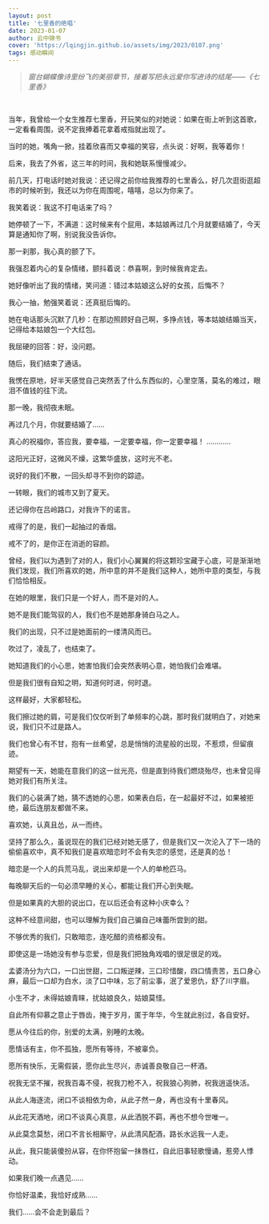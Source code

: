 ```yaml
---
layout: post
title: '七里香的绝唱'
date: 2023-01-07
author: 云中锦书
cover: 'https://lqingjin.github.io/assets/img/2023/0107.png'
tags: 感动瞬间
---
```


> *窗台蝴蝶像诗里纷飞的美丽章节，接着写把永远爱你写进诗的结尾——《七里香》*	

<br>

当年，我曾给一个女生推荐七里香，开玩笑似的对她说：如果在街上听到这首歌，一定看看周围，说不定我捧着花拿着戒指就出现了。

当时的她，嘴角一掀，挂着欣喜而又幸福的笑容，点头说：好啊，我等着你！

后来，我去了外省，这三年的时间，我和她联系慢慢减少。

前几天，打电话时她对我说：还记得之前你给我推荐的七里香么，好几次逛街逛超市的时候听到，我还以为你在周围呢，嘻嘻，总以为你来了。

我笑着说：我这不打电话来了吗？

她停顿了一下，不满道：这时候来有个屁用，本姑娘再过几个月就要结婚了，今天算是通知你了啊，别说我没告诉你。

那一刹那，我心真的颤了下。

我强忍着内心的复杂情绪，颤抖着说：恭喜啊，到时候我肯定去。

她好像听出了我的情绪，笑问道：错过本姑娘这么好的女孩，后悔不？

我心一抽，勉强笑着说：还真挺后悔的。

她在电话那头沉默了几秒：在那边照顾好自己啊，多挣点钱，等本姑娘结婚当天，记得给本姑娘包一个大红包。

我屈硬的回答：好，没问题。

随后，我们结束了通话。

我愣在原地，好半天感觉自己突然丢了什么东西似的，心里空落，莫名的难过，眼泪不值钱的往下流。

那一晚，我彻夜未眠。

再过几个月，你就要结婚了……

真心的祝福你，答应我，要幸福，一定要幸福，你一定要幸福！
…………

这阳光正好，这微风不燥，这繁华盛放，这时光不老。

说好的我们不散，一回头却寻不到你的踪迹。

一转眼，我们的城市又到了夏天。

还记得你在吕岭路口，对我许下的诺言。

戒得了的是，我们一起抽过的香烟。

戒不了的，是你正在消逝的容颜。

曾经，我们以为遇到了对的人，我们小心翼翼的将这颗珍宝藏于心底，可是渐渐地我们发现，我们所喜欢的她，所中意的并不是我们这种人，她所中意的类型，与我们恰恰相反。

在她的眼里，我们只是一个好人，而不是对的人。

她不是我们能驾驭的人，我们也不是她那身骑白马之人。

我们的出现，只不过是她面前的一缕清风而已。

吹过了，凌乱了，也结束了。

她知道我们的小心思，她害怕我们会突然表明心意，她怕我们会难堪。

但是我们很有自知之明，知道何时进，何时退。

这样最好，大家都轻松。

我们擦过她的肩，可是我们仅仅听到了单频率的心跳，那时我们就明白了，对她来说，我们只不过是路人。

我们也曾心有不甘，抱有一丝希望，总是悄悄的流星般的出现，不惹烦，但留痕迹。

期望有一天，她能在意我们的这一丝光亮，但是直到待我们燃烧殆尽，也未曾见得她对我们有所关注。

我们的心装满了她，猜不透她的心思，如果表白后，在一起最好不过，如果被拒绝，最后连朋友都做不来。

喜欢她，认真且怂，从一而终。

坚持了那么久，虽说现在的我们已经对她无感了，但是我们又一次沦入了下一场的偷偷喜欢中，真不知我们是喜欢暗恋时不会有失恋的感觉，还是真的怂！

暗恋是一个人的兵荒马乱，说出来却是一个人的单枪匹马。

每晚聊天后的一句必须早睡的关心，都能让我们开心到失眠。

但是如果真的大胆的说出口，在以后还会有这种小庆幸么？

这种不经意间甜，也可以理解为我们自己骗自己味蕾所尝到的甜。

不够优秀的我们，只敢暗恋，连吃醋的资格都没有。

即使这是一场她没有参与恋爱，但是我们把独角戏唱的很足很足的戏。

孟婆汤分为六口，一口出世甜，二口叛逆辣，三口珍惜酸，四口情责苦，五口身心麻，最后一口却为白水，淡了口中味，忘了前尘事，泯了爱恩仇，舒了川字眉。

小生不才，未得姑娘青睐，扰姑娘良久，姑娘莫怪。

自此所有仰慕之意止于唇齿，掩于岁月，匿于年华，今生就此别过，各自安好。

愿从今往后的你，别爱的太满，别睡的太晚。

愿情话有主，你不孤独，愿所有等待，不被辜负。

愿所有快乐，无需假装，愿你此生尽兴，赤诚善良敬自己一杯酒。

祝我无坚不摧，祝我百毒不侵，祝我刀枪不入，祝我狼心狗肺，祝我逍遥快活。

从此人海逐流，闭口不谈相依为命，从此子然一身，再也没有十里春风。

从此花天酒地，闭口不谈真心真意，从此洒脱不羁，再也不想今世唯一。

从此莫念莫愁，闭口不言长相厮守，从此清风配酒，路长水远我一人走。

从此，我只能装傻扮从容，在你怀抱留一抹唇红，自此旧事轻歌慢诵，惹旁人悸动。

如果我们晚一点遇见……

你恰好温柔，我恰好成熟……

我们……会不会走到最后？
